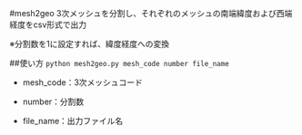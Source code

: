 #mesh2geo
3次メッシュを分割し、それぞれのメッシュの南端緯度および西端経度をcsv形式で出力

※分割数を1に設定すれば、緯度経度への変換

##使い方
`python mesh2geo.py mesh_code number file_name`

* mesh_code：3次メッシュコード

* number：分割数

* file_name：出力ファイル名
